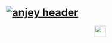 # [![anjey header](https://raw.githubusercontent.com/anjey1/anjey1/master/dev%2Bdes.png)](https://il.linkedin.com/in/andreykaminsky)

<p align='center'>
<a href="https://il.linkedin.com/in/andreykaminsky/"><img height="30" src="https://github.com/WaylonWalker/WaylonWalker/blob/main/icon/linkedin.png?raw=true"></a>
</p>
